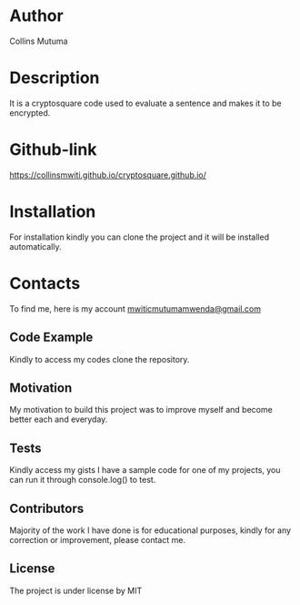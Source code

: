 # Author
Collins Mutuma

# Description
It is a cryptosquare code used to evaluate a sentence and makes it to be encrypted.

# Github-link
https://collinsmwiti.github.io/cryptosquare.github.io/

# Installation
For installation kindly you can clone the project and it will be installed automatically.

# Contacts
To find me, here is my account mwiticmutumamwenda@gmail.com

## Code Example
Kindly to access my codes clone the repository.

## Motivation
My motivation to build this project was to improve myself and become better each and everyday.

## Tests
Kindly access my gists I have a sample code for one of my projects, you can run it through console.log() to test.

## Contributors
Majority of the work I have done is for educational purposes, kindly for any correction or improvement, please contact me.

## License
The project is under license by MIT
